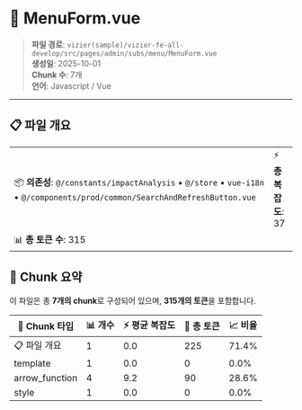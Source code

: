 # 📄 MenuForm.vue

> **파일 경로**: `vizier(sample)/vizier-fe-all-develop/src/pages/admin/subs/menu/MenuForm.vue`  
> **생성일**: 2025-10-01  
> **Chunk 수**: 7개  
> **언어**: Javascript / Vue
---





## 📋 파일 개요

| | |
|--|--|
| 📦 **의존성**: `@/constants/impactAnalysis` • `@/store` • `vue-i18n` • `@/components/prod/common/SearchAndRefreshButton.vue` | ⚡ **총 복잡도**: 37 |
| 📊 **총 토큰 수**: 315 |  |






## 🧩 Chunk 요약

이 파일은 총 **7개의 chunk**로 구성되어 있으며, **315개의 토큰**을 포함합니다.

| 🧩 Chunk 타입 | 📊 개수 | ⚡ 평균 복잡도 | 📝 총 토큰 | 📈 비율 |
|---------------|--------|-------------|----------|--------|
| 📋 파일 개요 | 1 | 0.0 | 225 | 71.4% |
| template | 1 | 0.0 | 0 | 0.0% |
| arrow_function | 4 | 9.2 | 90 | 28.6% |
| style | 1 | 0.0 | 0 | 0.0% |

